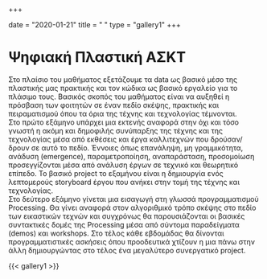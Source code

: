 +++

date = "2020-01-21"
title = " "
type = "gallery1"
+++

# Ψηφιακή Πλαστική ΑΣΚΤ

Στο πλαίσιο του μαθήματος εξετάζουμε τα data ως βασικό μέσο της πλαστικής μας πρακτικής και τον κώδικα ως βασικό εργαλείο για το πλάσιμο τους. Βασικός σκοπός του μαθήματος είναι να  αυξηθεί η πρόσβαση των φοιτητών σε έναν πεδίο σκέψης, πρακτικής και πειραματισμού όπου τα όρια της  τέχνης και τεχνολογίας τέμνονται.  
Στο πρώτο εξάμηνο υπάρχει μια εκτενής αναφορά στην όχι και τόσο  γνωστή η ακόμη και δημοφιλής συνύπαρξης της τέχνης και της τεχνολογίας μέσα από εκθέσεις και έργα καλλιτεχνών που δρούσαν/δρουν σε αυτό το πεδίο. Έννοιες όπως επανάληψη, μη γραμμικότητα, ανάδυση (emergence), παραμετροποίηση, αναπαράσταση, προσομοίωση προσεγγίζονται μέσα από ανάλυση έργων σε  τεχνικό και θεωρητικό επίπεδο. Το βασικό project το εξαμήνου είναι η δημιουργία ενός λεπτομερούς storyboard έργου που ανήκει στην τομή της τέχνης και τεχνολογίας.  
Στο δεύτερο εξάμηνο γίνεται μια  εισαγωγή στη γλωσσά προγραμματισμού Processing. Θα γίνει αναφορά στον αλγοριθμικό τρόπο σκέψης στο πεδίο των εικαστικών τεχνών και συγχρόνως θα παρουσιάζονται οι βασικές συντακτικές δομές της Processing μέσα από σύντομα παραδείγματα (demos) και workshops. Στο τέλος κάθε εβδομάδας θα δίνονται προγραμματιστικές ασκήσεις όπου προοδευτικά χτίζουν η μια πάνω στην άλλη
δημιουργώντας στο τέλος ένα μεγαλύτερο συνεργατικό project.

<!-- {{< embed-pdf url="./teaching/project.pdf" hidePaginator="true" hideLoader="true"  >}} -->

{{< gallery1 >}}  

<!-- The [Grand Canyon](https://en.wikipedia.org/w/index.php?title=Grand_Canyon&oldid=952699432)  -->

